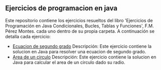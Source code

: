 ## Ejercicios de programacion en java

Este repositorio contiene los ejercicios resueltos del libro
'Ejercicios de Programación en Java Condicionales, Bucles, Tablas y Funciones', F.M. Pérez Montes. cada uno dentro de su propia carpeta. A continuación se detalla cada ejercicio:

- [Ecuacion de segundo grado](./EcuacionSegundoGrado/) Descripción: Este ejercicio contiene la solucion en Java para resolver una ecuacion de segundo grado.
- [Area de un circulo](./AreaCirculo/) Descripción: Este ejercicio contiene la solucion en Java para calcular el area de un circulo dado su radio.
